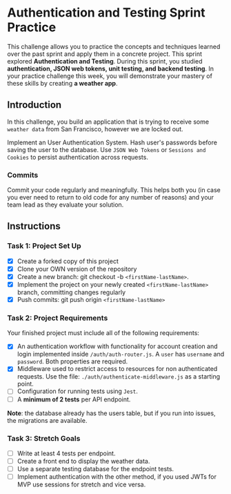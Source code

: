 # Authentication and Testing Sprint Practice

This challenge allows you to practice the concepts and techniques learned over the past sprint and apply them in a concrete project. This sprint explored **Authentication and Testing**. During this sprint, you studied **authentication, JSON web tokens, unit testing, and backend testing**. In your practice challenge this week, you will demonstrate your mastery of these skills by creating **a weather app**.

## Introduction

In this challenge, you build an application that is trying to receive some `weather data` from San Francisco, however we are locked out.

Implement an User Authentication System. Hash user's passwords before saving the user to the database. Use `JSON Web Tokens` or `Sessions and Cookies` to persist authentication across requests.

### Commits

Commit your code regularly and meaningfully. This helps both you (in case you ever need to return to old code for any number of reasons) and your team lead as they evaluate your solution.

## Instructions

### Task 1: Project Set Up

- [X] Create a forked copy of this project
- [X] Clone your OWN version of the repository
- [X] Create a new branch: git checkout -b `<firstName-lastName>`.
- [X] Implement the project on your newly created `<firstName-lastName>` branch, committing changes regularly
- [X] Push commits: git push origin `<firstName-lastName>`

### Task 2: Project Requirements

Your finished project must include all of the following requirements:

- [X] An authentication workflow with functionality for account creation and login implemented inside `/auth/auth-router.js`. A `user` has `username` and `password`. Both properties are required.
- [X] Middleware used to restrict access to resources for non authenticated requests. Use the file: `./auth/authenticate-middleware.js` as a starting point.
- [ ] Configuration for running tests using `Jest`.
- [ ] A **minimum of 2 tests** per API endpoint.

**Note**: the database already has the users table, but if you run into issues, the migrations are available.

### Task 3: Stretch Goals


- [ ] Write at least 4 tests per endpoint.
- [ ] Create a front end to display the weather data.
- [ ] Use a separate testing database for the endpoint tests.
- [ ] Implement authentication with the other method, if you used JWTs for MVP use sessions for stretch and vice versa.
